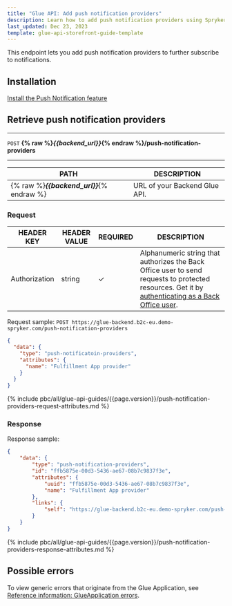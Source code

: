 ```yaml
---
title: "Glue API: Add push notification providers"
description: Learn how to add push notification providers using Spryker Glue API in your Spryker projects.
last_updated: Dec 23, 2023
template: glue-api-storefront-guide-template
---
```


This endpoint lets you add push notification providers to further subscribe to notifications.

## Installation

[Install the Push Notification feature](/docs/pbc/all/miscellaneous/{{page.version}}/install-and-upgrade/install-features/install-the-push-notification-feature.html)

## Retrieve push notification providers

***
`POST` **{% raw %}*{{backend_url}}*{% endraw %}/push-notification-providers**
***



| PATH | DESCRIPTION |
| --- | --- |
| {% raw %}***{{backend_url}}***{% endraw %} | URL of your Backend Glue API. |



### Request

| HEADER KEY | HEADER VALUE | REQUIRED | DESCRIPTION |
| --- | --- | --- | --- |
| Authorization | string | &check; | Alphanumeric string that authorizes the Back Office user to send requests to protected resources. Get it by [authenticating as a Back Office user](/docs/pbc/all/identity-access-management/{{page.version}}/manage-using-glue-api/glue-api-authenticate-as-a-back-office-user.html).  |


Request sample: `POST https://glue-backend.b2c-eu.demo-spryker.com/push-notification-providers`

```json
{
  "data": {
    "type": "push-notificatoin-providers",
    "attributes": {
      "name": "Fulfillment App provider"
    }
  }
}
```


{% include pbc/all/glue-api-guides/{{page.version}}/push-notification-providers-request-attributes.md %} <!-- To edit, see /_includes/pbc/all/glue-api-guides/{{page.version}}/push-notification-providers-request-attributes.md -->



### Response

Response sample:
```json
{
    "data": {
        "type": "push-notification-providers",
        "id": "ffb5875e-00d3-5436-ae67-08b7c9837f3e",
        "attributes": {
            "uuid": "ffb5875e-00d3-5436-ae67-08b7c9837f3e",
            "name": "Fulfillment App provider"
        },
        "links": {
            "self": "https://glue-backend.b2c-eu.demo-spryker.com/push-notification-providers/ffb5875e-00d3-5436-ae67-08b7c9837f3e"
        }
    }
}
```


{% include pbc/all/glue-api-guides/{{page.version}}/push-notification-providers-response-attributes.md %} <!-- To edit, see /_includes/pbc/all/glue-api-guides/{{page.version}}/push-notification-providers-response-attributes.md -->



## Possible errors

To view generic errors that originate from the Glue Application, see [Reference information: GlueApplication errors](/docs/dg/dev/glue-api/{{page.version}}/old-glue-infrastructure/reference-information-glueapplication-errors.html).

